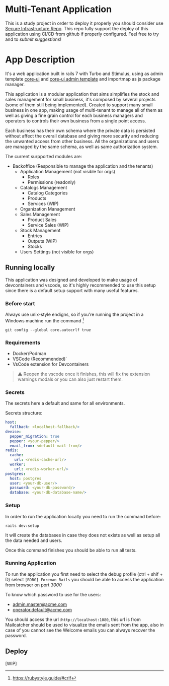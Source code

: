 # Multi-Tenant Application

This is a study project in order to deploy it properly you should consider use [Secure Infrastructure Repo](https://github.com/guilhermecaixeta/secure-infrastructure).
This repo fully support the deploy of this application using CI/CD from github if properly configured.
Feel free to try and to *submit suggestions*!

# App Description

It's a web application built in rails 7 with Turbo and Stimulus, using as admin template [core-ui](https://coreui.io/bootstrap/docs/getting-started/introduction/) and [core-ui admin template](https://coreui.io/bootstrap/docs/templates/admin-dashboard/) and importmap as js package manager.

This application is a modular application that aims simplifies the stock and sales management for small business, it's composed by several projects (some of them still being implemented). Created to support many small business in one app, making usage of multi-tenant to manage all of them as well as giving a fine grain control for each business managers and operators to controls their own business from a single point access.

Each business has their own schema where the private data is persisted without affect the overall database and giving more security and reducing the unwanted access from other business. All the organizations and users are managed by the same schema, as well as same authorization system.

The current surpported modules are:
- Backoffice (Responsible to manage the application and the tenants)
  - Application Management (not visible for orgs)
    - Roles
    - Permissions (readonly)
  - Catalogs Management
    - Catalog Categories
    - Products
    - Services (WIP)
  - Organization Management
  - Sales Management
    - Product Sales
    - Service Sales (WIP)
  - Stock Management
    - Entries
    - Outputs (WIP)
    - Stocks
  - Users Settings (not visible for orgs)

## Running locally

This application was designed and developed to make usage of devcontainers and vscode, so it's highly recommended to use this setup since there is a default setup support with many useful features.

### Before start

Always use unix-style endigns, so if you're running the project in a Windows machine run the command [^1]

[^1]: https://rubystyle.guide/#crlf

```shell
git config --global core.autocrlf true
```

### Requirements

- Docker\Podman
- VSCode (Recommended)´
- VsCode extension for Devcontainers

> ⚠️ Reopen the vscode once it finishes, this will fix the extension warnings modals or you can also just restart them.

### Secrets

The secrets here a default and same  for all environments.


Secrets structure:

```yml
host:
  fallback: <localhost-fallback/>
devise:
  pepper_migration: true
  pepper: <your-pepper/>
  email_from: <default-mail-from/>  
redis:
  cache:
    url: <redis-cache-url/>
  worker:
    url: <redis-worker-url/>
postgres:
  host: postgres
  user: <your-db-user/>
  password: <your-db-password/>
  database: <your-db-database-name/>
```

### Setup

In order to run the application locally you need to run the command before:

```shell
rails dev:setup
```

It will create the databases in case they does not exists as well as setup all the data needed and users.

Once this command finishes you should be able to run all tests.

### Running Application

To run the application you first need to select the debug profile (ctrl + shif + D) select `[RDBG] Foreman Rails` you should be able to access the application from browser on port *3000*

To know which password to use for the users:

- admin.master@acme.com
- operator.default@acme.com

You should access the url :`http://localhost:1080`, this url is from Mailcatcher should be used to visualize the emails sent from the app, also in case of you cannot see the Welcome emails you can always recover the password.

## Deploy

[WIP]